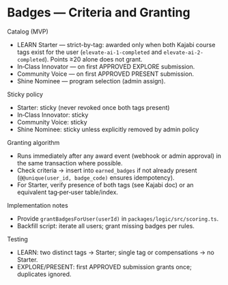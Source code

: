 # Badges — Criteria and Granting

Catalog (MVP)

- LEARN Starter — strict-by-tag: awarded only when both Kajabi course tags exist for the user (`elevate-ai-1-completed` and `elevate-ai-2-completed`). Points ≥20 alone does not grant.
- In‑Class Innovator — on first APPROVED EXPLORE submission.
- Community Voice — on first APPROVED PRESENT submission.
- Shine Nominee — program selection (admin assign).

Sticky policy

- Starter: sticky (never revoked once both tags present)
- In‑Class Innovator: sticky
- Community Voice: sticky
- Shine Nominee: sticky unless explicitly removed by admin policy

Granting algorithm

- Runs immediately after any award event (webhook or admin approval) in the same transaction where possible.
- Check criteria → insert into `earned_badges` if not already present (`@@unique(user_id, badge_code)` ensures idempotency).
- For Starter, verify presence of both tags (see Kajabi doc) or an equivalent tag‑per‑user table/index.

Implementation notes

- Provide `grantBadgesForUser(userId)` in `packages/logic/src/scoring.ts`.
- Backfill script: iterate all users; grant missing badges per rules.

Testing

- LEARN: two distinct tags → Starter; single tag or compensations → no Starter.
- EXPLORE/PRESENT: first APPROVED submission grants once; duplicates ignored.
